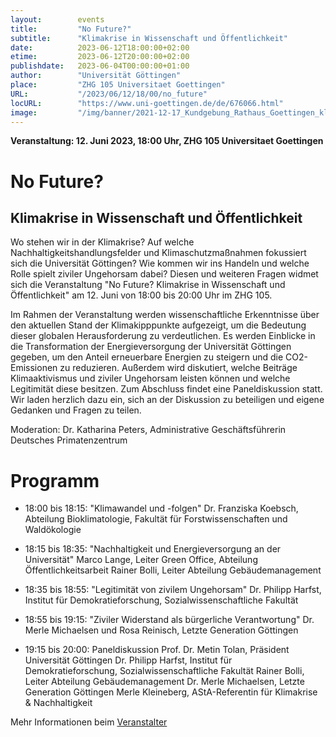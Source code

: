 ```yaml
---
layout:        events
title:         "No Future?"
subtitle:      "Klimakrise in Wissenschaft und Öffentlichkeit"
date:          2023-06-12T18:00:00+02:00
etime:         2023-06-12T20:00:00+02:00
publishdate:   2023-06-04T00:00:00+01:00
author:        "Universität Göttingen"
place:         "ZHG 105 Universitaet Goettingen"
URL:           "/2023/06/12/18/00/no_future"
locURL:        "https://www.uni-goettingen.de/de/676066.html"
image:         "/img/banner/2021-12-17_Kundgebung_Rathaus_Goettingen_klimaneutral_2030.jpg"
---
```


**Veranstaltung: 12. Juni 2023, 18:00 Uhr, ZHG 105 Universitaet Goettingen**

No Future?
===========

Klimakrise in Wissenschaft und Öffentlichkeit
-----------

Wo stehen wir in der Klimakrise? Auf welche Nachhaltigkeitshandlungsfelder und Klimaschutzmaßnahmen fokussiert sich die Universität Göttingen? Wie kommen wir ins Handeln und welche Rolle spielt ziviler Ungehorsam dabei? Diesen und weiteren Fragen widmet sich die Veranstaltung "No Future? Klimakrise in Wissenschaft und Öffentlichkeit" am 12. Juni von 18:00 bis 20:00 Uhr im ZHG 105.

Im Rahmen der Veranstaltung werden wissenschaftliche Erkenntnisse über den aktuellen Stand der Klimakipppunkte aufgezeigt, um die Bedeutung dieser globalen Herausforderung zu verdeutlichen. Es werden Einblicke in die Transformation der Energieversorgung der Universität Göttingen gegeben, um den Anteil erneuerbare Energien zu steigern und die CO2-Emissionen zu reduzieren. Außerdem wird diskutiert, welche Beiträge Klimaaktivismus und ziviler Ungehorsam leisten können und welche Legitimität diese besitzen. Zum Abschluss findet eine Paneldiskussion statt. Wir laden herzlich dazu ein, sich an der Diskussion zu beteiligen und eigene Gedanken und Fragen zu teilen.

Moderation: Dr. Katharina Peters, Administrative Geschäftsführerin Deutsches Primatenzentrum

# Programm

- 18:00 bis 18:15: "Klimawandel und -folgen"
Dr. Franziska Koebsch, Abteilung Bioklimatologie, Fakultät für Forstwissenschaften und Waldökologie

- 18:15 bis 18:35: "Nachhaltigkeit und Energieversorgung an der Universität"
Marco Lange, Leiter Green Office, Abteilung Öffentlichkeitsarbeit
Rainer Bolli, Leiter Abteilung Gebäudemanagement

- 18:35 bis 18:55: "Legitimität von zivilem Ungehorsam"
Dr. Philipp Harfst, Institut für Demokratieforschung, Sozialwissenschaftliche Fakultät

- 18:55 bis 19:15: "Ziviler Widerstand als bürgerliche Verantwortung"
Dr. Merle Michaelsen und Rosa Reinisch, Letzte Generation Göttingen

- 19:15 bis 20:00: Paneldiskussion
Prof. Dr. Metin Tolan, Präsident Universität Göttingen
Dr. Philipp Harfst, Institut für Demokratieforschung, Sozialwissenschaftliche Fakultät
Rainer Bolli, Leiter Abteilung Gebäudemanagement
Dr. Merle Michaelsen, Letzte Generation Göttingen
Merle Kleineberg, AStA-Referentin für Klimakrise & Nachhaltigkeit


Mehr Informationen beim [Veranstalter](https://www.uni-goettingen.de/de/676066.html)
